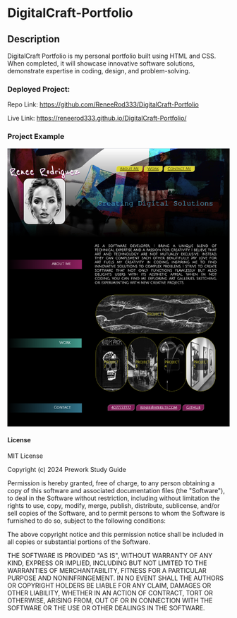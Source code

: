 # DigitalCraft-Portfolio

## Description

DigitalCraft Portfolio is my personal portfolio built using HTML and CSS. When completed, it will showcase innovative software solutions, demonstrate expertise in coding, design, and problem-solving.


### Deployed Project: 

Repo Link: https://github.com/ReneeRod333/DigitalCraft-Portfolio

Live Link: https://reneerod333.github.io/DigitalCraft-Portfolio/


### Project Example

![](assets/images/portfolio-screenshot.png)


#### License

MIT License

Copyright (c) 2024 Prework Study Guide

Permission is hereby granted, free of charge, to any person obtaining a copy
of this software and associated documentation files (the "Software"), to deal
in the Software without restriction, including without limitation the rights
to use, copy, modify, merge, publish, distribute, sublicense, and/or sell
copies of the Software, and to permit persons to whom the Software is
furnished to do so, subject to the following conditions:

The above copyright notice and this permission notice shall be included in all
copies or substantial portions of the Software.

THE SOFTWARE IS PROVIDED "AS IS", WITHOUT WARRANTY OF ANY KIND, EXPRESS OR
IMPLIED, INCLUDING BUT NOT LIMITED TO THE WARRANTIES OF MERCHANTABILITY,
FITNESS FOR A PARTICULAR PURPOSE AND NONINFRINGEMENT. IN NO EVENT SHALL THE
AUTHORS OR COPYRIGHT HOLDERS BE LIABLE FOR ANY CLAIM, DAMAGES OR OTHER
LIABILITY, WHETHER IN AN ACTION OF CONTRACT, TORT OR OTHERWISE, ARISING FROM,
OUT OF OR IN CONNECTION WITH THE SOFTWARE OR THE USE OR OTHER DEALINGS IN THE
SOFTWARE.


